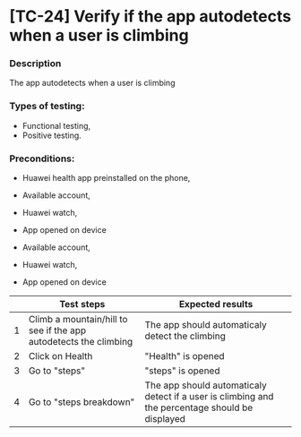 # **[TC-24] Verify if the app autodetects when a user is climbing**

### **Description**

The app autodetects when a user is climbing

### **Types of testing:**

- Functional testing,
- Positive testing.

### **Preconditions:**

- Huawei health app preinstalled on the phone,
- Available account,
- Huawei watch,
- App opened on device
- Available account,
- Huawei watch,

- App opened on device

|     | **Test steps**                                                   | **Expected results**                                                                            |
| --- | ---------------------------------------------------------------- | ----------------------------------------------------------------------------------------------- |
| 1   | Climb a mountain/hill to see if the app autodetects the climbing | The app should automaticaly detect the climbing                                                 |
| 2   | Click on Health                                                  | "Health" is opened                                                                              |
| 3   | Go to "steps"                                                    | "steps" is opened                                                                               |
| 4   | Go to "steps breakdown"                                          | The app should automaticaly detect if a user is climbing and the percentage should be displayed |
